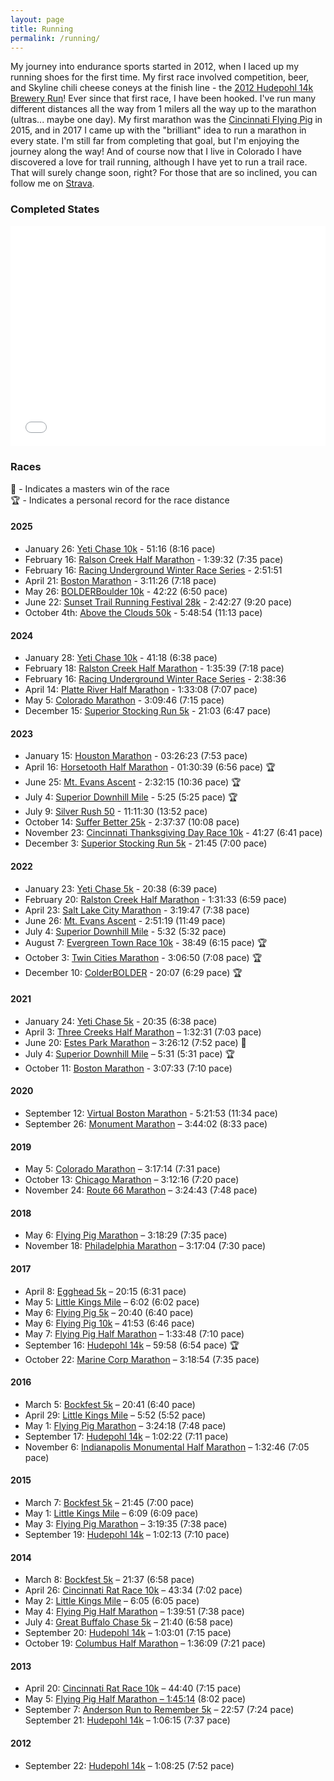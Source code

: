 ```yaml
---
layout: page
title: Running
permalink: /running/
---
```


My journey into endurance sports started in 2012, when I laced up my running shoes for the first time. My first race involved competition, beer, and Skyline chili cheese coneys at the finish line - the <a href="https://hudy14krun.com/">2012 Hudepohl 14k Brewery Run</a>! Ever since that first race, I have been hooked. I've run many different distances all the way from 1 milers all the way up to the marathon (ultras... maybe one day). My first marathon was the <a href="https://flyingpigmarathon.com/">Cincinnati Flying Pig</a> in 2015, and in 2017 I came up with the "brilliant" idea to run a marathon in every state. I'm still far from completing that goal, but I'm enjoying the journey along the way! And of course now that I live in Colorado I have discovered a love for trail running, although I have yet to run a trail race. That will surely change soon, right? For those that are so inclined, you can follow me on <a href="https://www.strava.com/athletes/jdhunt">Strava</a>. 

<h3>Completed States</h3>
<div style="max-width:980px;margin:5px auto 10px auto;font-size:14px;"><div style="position:relative;padding: 0 0 70% 0;height:0;overflow:hidden;"><iframe style="position:absolute;top:0;left:0;width:100%;height:100%;" src="//www.fla-shop.com/visited-states/embed/?st=CO%2CIL%2CMA%2CMN%2CNE%2COH%2COK%2CPA%2CTX%2CUT%2CVA&vc=1ca032&uc=90cfea&hc=40bfa6&bc=ffffff&sl=on" frameborder="0" scrolling="no"></iframe></div>

<h3>Races</h3>
🥇 - Indicates a masters win of the race<br />
🏆 - Indicates a personal record for the race distance

<div id="races-by-year">
    <h4>2025</h4>
    <ul>
        <li>January 26: <a href="https://racingunderground.racetecresults.com/myresults.aspx?uid=16436-654-2-62695">Yeti Chase 10k</a> - 51:16 (8:16 pace)</li>
        <li>February 16: <a href="https://racingunderground.racetecresults.com/myresults.aspx?uid=16436-5128-2-62992">Ralson Creek Half Marathon</a> - 1:39:32 (7:35 pace)</li>
        <li>February 16: <a href="https://racingunderground.racetecresults.com/myresults.aspx?uid=16436-5128-4-62910">Racing Underground Winter Race Series</a> - 2:51:51</li>
        <li>April 21: <a href="https://results.baa.org/2025/?content=detail&fpid=list&pid=list&idp=9TGHS6FF1B02CC&lang=EN_CAP&event=R&event_main_group=runner&page=18&search%5Bsex%5D=M&search%5Bage_class%5D=3&search_event=R">Boston Marathon</a> - 3:11:26 (7:18 pace)</li>
        <li>May 26: <a href="https://www.bolderboulder.com/races/2025-bolderboulder/?search=Jonathan+Hunt&age=&gender=">BOLDERBoulder 10k</a> - 42:22 (6:50 pace)</li>
        <li>June 22: <a href="https://runsignup.com/Race/Results/145382/IndividualResult/Ttqt?resultSetId=559337#U18590563">Sunset Trail Running Festival 28k</a> - 2:42:27 (9:20 pace)</li>
        <li>October 4th: <a href="https://ultrasignup.com/results_event.aspx?did=124925">Above the Clouds 50k</a> - 5:48:54 (11:13 pace)</li>
    </ul>
    <h4>2024</h4>
    <ul>
        <li>January 28: <a href="https://racingunderground.racetecresults.com/myresults.aspx?uid=16436-633-2-41545">Yeti Chase 10k</a> - 41:18 (6:38 pace)</li>
        <li>February 18: <a href="https://www.racetecresults.com/myresults.aspx?CId=16436&RId=634&EId=2&AId=42077">Ralston Creek Half Marathon</a> - 1:35:39 (7:18 pace)</li>
        <li>February 16: <a href="https://racingunderground.racetecresults.com/myresults.aspx?uid=16436-634-4-42406">Racing Underground Winter Race Series</a> - 2:38:36</li>
        <li>April 14: <a href="https://raceday.enmotive.com/#/events/2024-platte-river-half-marathon-relay/registrants/24e2c721-4ef8-422a-9134-8d509c3ad79c">Platte River Half Marathon</a> - 1:33:08 (7:07 pace)</li>
        <li>May 5: <a href="https://raceday.enmotive.com/#/events/2024-colorado-marathon/registrants/f00771b4-1e83-4f7f-8fbf-46a534cf7b3b">Colorado Marathon</a> - 3:09:46 (7:15 pace)</li>
        <li>December 15: <a href="https://racingunderground.racetecresults.com/myresults.aspx?uid=16436-653-1-62101">Superior Stocking Run 5k</a> - 21:03 (6:47 pace)</li>
    </ul>
    <h4>2023</h4>
    <ul>
        <li>January 15: <a href="https://www.delmopro.com/results-site/houston-marathon-results-details?hou_results_id=248296&hou_results_pid=RU2XC4BD">Houston Marathon</a> - 03:26:23 (7:53 pace)</li>
        <li>April 16: <a href="https://runsignup.com/Race/Results/80252/IndividualResult/dJtf?resultSetId=375155#U18590563">Horsetooth Half Marathon</a> - 01:30:39 (6:56 pace) 🏆</li>
        <li>June 25: <a href="https://racingunderground.racetecresults.com/myresults.aspx?uid=16436-540-2-284095">Mt. Evans Ascent</a> - 2:32:15 (10:36 pace) 🏆</li>
        <li>July 4: <a href="https://my.raceresult.com/251703/results">Superior Downhill Mile</a> - 5:25 (5:25 pace) 🏆</li>
        <li>July 9: <a href="https://www.athlinks.com/event/205238/results/Event/1049558/Course/2359813/Bib/472">Silver Rush 50</a> - 11:11:30 (13:52 pace)</li>
        <li>October 14: <a href="https://my.raceresult.com/266058/">Suffer Better 25k</a> - 2:37:37 (10:08 pace)</li>
        <li>November 23: <a href="https://onlineraceresults.com/race/view_race.php?race_id=77270&re_NO=e.g.%2C+1946&re_FN=Jonathan&re_LN=Hunt&re_CITY=&re_STATE=&re_DIVISION=&submit_action=select_result&race_id=77270#results">Cincinnati Thanksgiving Day Race 10k</a> - 41:27 (6:41 pace)</li>
        <li>December 3: <a href="https://racingunderground.racetecresults.com/myresults.aspx?uid=16436-632-1-41174">Superior Stocking Run 5k</a> - 21:45 (7:00 pace)</li>
    </ul>
    <h4>2022</h4>
    <ul>
        <li>January 23: <a href="https://racingunderground.racetecresults.com/myresults.aspx?uid=16436-535-1-277696">Yeti Chase 5k</a> - 20:38 (6:39 pace)</li>
        <li>February 20: <a href="https://racingunderground.racetecresults.com/myresults.aspx?uid=16436-536-2-278081">Ralston Creek Half Marathon</a> - 1:31:33 (6:59 pace)</li>
        <li>April 23: <a href="https://www.athlinks.com/event/20457/results/Event/1003533/Course/2188967/Bib/924">Salt Lake City Marathon</a> - 3:19:47 (7:38 pace)</li>
        <li>June 26: <a href="https://racingunderground.racetecresults.com/myresults.aspx?uid=16436-540-2-284095">Mt. Evans Ascent</a> - 2:51:19 (11:49 pace)</li>
        <li>July 4: <a href="https://racingunderground.racetecresults.com/myresults.aspx?uid=16436-562-1-286035">Superior Downhill Mile</a> - 5:32 (5:32 pace)</li>
        <li>August 7: <a href="https://racingunderground.racetecresults.com/myresults.aspx?uid=16436-409-2-22021">Evergreen Town Race 10k</a> - 38:49 (6:15 pace) 🏆</li>
        <li>October 3: <a href="https://www.mtecresults.com/runner/show?race=14047&email=1&rid=5073">Twin Cities Marathon</a> - 3:06:50 (7:08 pace) 🏆</li>
        <li>December 10: <a href="https://www.bolderboulder.com/colder-2022-race-results/">ColderBOLDER</a> - 20:07 (6:29 pace) 🏆</li>
    </ul>
    <h4>2021</h4>
    <ul>
        <li>January 24: <a href="https://racingunderground.racetecresults.com/myresults.aspx?uid=16436-470-1-243137">Yeti Chase 5k</a> - 20:35 (6:38 pace)</li>
        <li>April 3: <a href="https://racingunderground.racetecresults.com/myresults.aspx?uid=16436-474-1-244100">Three Creeks Half Marathon</a> – 1:32:31 (7:03 pace)</li>
        <li>June 20: <a href="https://results.sporthive.com/events/6810199152168940800/races/478387/bib/58">Estes Park Marathon</a> – 3:26:12 (7:52 pace) 🥇</li>
        <li>July 4: <a href="https://racingunderground.racetecresults.com/myresults.aspx?uid=16436-492-1-251443">Superior Downhill Mile</a> – 5:31 (5:31 pace) 🏆</li>
        <li>October 11: <a href="https://boston.r.mikatiming.com/2021/?content=detail&fpid=search&pid=search&idp=9TGHS6FF145F2F&lang=EN_CAP&event=R&event_main_group=runner&search%5Bname%5D=Hunt&search%5Bfirstname%5D=Jonathan&search_event=R">Boston Marathon</a> - 3:07:33 (7:10 pace)</li>
    </ul>
    <h4>2020</h4>
    <ul>
        <li>September 12: <a href="https://www.strava.com/activities/4050393715">Virtual Boston Marathon</a> - 5:21:53 (11:34 pace)</li>
        <li>September 26: <a href="https://racingunderground.racetecresults.com/myresults.aspx?uid=16436-449-1-228032">Monument Marathon</a> – 3:44:02 (8:33 pace)</li>
    </ul>
    <h4>2019</h4>
    <ul>
        <li>May 5: <a href="http://results2.xacte.com/#/e/2243/listing/129173?tagcode=346&place=6#place_6th">Colorado Marathon</a> – 3:17:14 (7:31 pace)</li>
        <li>October 13: <a href="https://chicago-history.r.mikatiming.com/2019/?content=detail&fpid=search&pid=search&idp=999999107FA312000022CE73&lang=EN_CAP&event=MAR&lang=EN_CAP&search%5Bname%5D=Hunt&search%5Bfirstname%5D=Jonathan&search_event=MAR">Chicago Marathon</a> – 3:12:16 (7:20 pace)</li>
        <li>November 24: <a href="https://events.hakuapp.com/custom_individual_results/?event_id=f7640ec8cd2f0858b2ad&tag_number=4331">Route 66 Marathon</a> – 3:24:43 (7:48 pace)</li>
    </ul>
    <h4>2018</h4>
    <ul>
        <li>May 6: <a href="https://onlineraceresults.com/event/view_event.php?event_id=22127&submit_action=hop&bib=2221">Flying Pig Marathon</a> – 3:18:29 (7:35 pace)</li>
        <li>November 18: <a href="http://live.xacte.com/templates/philadelphiamarathon.com/for-runners/?id=2209&tagcode=944">Philadelphia Marathon</a> – 3:17:04 (7:30 pace)</li>
    </ul>
    <h4>2017</h4>
    <ul>
        <li>April 8: <a href="https://runsignup.com/Race/Results/42319/IndividualResult/kKZz?resultSetId=76747#U18590563">Egghead 5k</a> – 20:15 (6:31 pace)</li>
        <li>May 5: <a href="https://onlineraceresults.com/race/view_individual.php?make_printable=1&bib_num=47577&race_id=57924&type=result">Little Kings Mile</a> – 6:02 (6:02 pace)</li>
        <li>May 6: <a href="https://onlineraceresults.com/race/view_individual.php?make_printable=1&bib_num=37747&race_id=57927&type=result">Flying Pig 5k</a> – 20:40 (6:40 pace)</li>
        <li>May 6: <a href="https://onlineraceresults.com/race/view_individual.php?make_printable=1&bib_num=29196&race_id=57925&type=result">Flying Pig 10k</a> – 41:53 (6:46 pace)</li>
        <li>May 7: <a href="https://onlineraceresults.com/race/view_individual.php?make_printable=1&bib_num=22619&race_id=57932&type=result">Flying Pig Half Marathon</a> – 1:33:48 (7:10 pace)</li>
        <li>September 16: <a href="https://www.onlineraceresults.com/race/view_individual.php?make_printable=1&bib_num=766&race_id=60170&type=result">Hudepohl 14k</a> – 59:58 (6:54 pace) 🏆</li>
        <li>October 22: <a href="http://results.xacte.com/?id=1896&tagcode=23122">Marine Corp Marathon</a> – 3:18:54 (7:35 pace)</li>
    </ul>
    <h4>2016</h4>
    <ul>
        <li>March 5: <a href="https://onlineraceresults.com/race/view_individual.php?make_printable=1&bib_num=320&race_id=51950&type=result">Bockfest 5k</a> – 20:41 (6:40 pace)</li>
        <li>April 29: <a href="https://www.onlineraceresults.com/race/view_individual.php?make_printable=1&bib_num=46065&race_id=52218&type=result">Little Kings Mile</a> – 5:52 (5:52 pace)</li>
        <li>May 1: <a href="https://www.onlineraceresults.com/race/view_individual.php?make_printable=1&bib_num=1865&race_id=52224&type=result">Flying Pig Marathon</a> – 3:24:18 (7:48 pace)</li>
        <li>September 17: <a href="https://onlineraceresults.com/race/view_individual.php?make_printable=1&bib_num=788&race_id=55004&type=result">Hudepohl 14k</a> – 1:02:22 (7:11 pace)</li>
        <li>November 6: <a href="https://onlineraceresults.com/race/view_individual.php?make_printable=1&bib_num=6356&race_id=56465&type=result">Indianapolis Monumental Half Marathon</a> – 1:32:46 (7:05 pace)</li>
    </ul>
    <h4>2015</h4>
    <ul>
        <li>March 7: <a href="https://onlineraceresults.com/race/view_individual.php?make_printable=1&bib_num=343&race_id=45558&type=result">Bockfest 5k</a> – 21:45 (7:00 pace)</li>
        <li>May 1: <a href="https://onlineraceresults.com/race/view_individual.php?make_printable=1&bib_num=44593&race_id=46543&type=result">Little Kings Mile</a> – 6:09 (6:09 pace)</li>
        <li>May 3: <a href="https://onlineraceresults.com/race/view_race.php?race_id=46020&re_FN=&re_LN=Hunt&re_NO=1934&re_CITY=&re_STATE=&re_DIVISION=&submit_action=select_result&race_id=46020#racetop">Flying Pig Marathon</a> – 3:19:35 (7:38 pace)</li>
        <li>September 19: <a href="https://www.onlineraceresults.com/race/view_individual.php?make_printable=1&bib_num=793&race_id=48907&type=result">Hudepohl 14k</a> – 1:02:13 (7:10 pace)</li>
    </ul>
    <h4>2014</h4>
    <ul>
        <li>March 8: <a href="https://www.onlineraceresults.com/race/view_individual.php?make_printable=1&bib_num=235&race_id=37867&type=result">Bockfest 5k</a> – 21:37 (6:58 pace)</li>
        <li>April 26: <a href="http://www.speedy-feet.com/races/2014/0426/rat-ov.htm">Cincinnati Rat Race 10k</a> – 43:34 (7:02 pace)</li>
        <li>May 2: <a href="https://onlineraceresults.com/race/view_race.php?race_id=39202&submit_action=select_result&re_NO=45838">Little Kings Mile</a> – 6:05 (6:05 pace)</li>
        <li>May 4: <a href="https://onlineraceresults.com/race/view_race.php?race_id=39227&submit_action=select_result&re_NO=11372">Flying Pig Half Marathon</a> – 1:39:51 (7:38 pace)</li>
        <li>July 4: <a href="https://results.rmraces.live/3wayracing/events/2014/the-great-buffalo-chase-5k/16/entrant?share=1">Great Buffalo Chase 5k</a> – 21:40 (6:58 pace)</li>
        <li>September 20: <a href="https://onlineraceresults.com/race/view_individual.php?make_printable=1&bib_num=971&race_id=41590&type=result">Hudepohl 14k</a> – 1:03:01 (7:15 pace)</li>
        <li>October 19: <a href="https://www.mtecresults.com/runner/show?race=2702&rid=14836">Columbus Half Marathon</a> – 1:36:09 (7:21 pace)</li>
    </ul>
    <h4>2013</h4>
    <ul>
        <li>April 20: <a href="http://speedy-feet.com/races/2013/0420/rat10r_ov.htm">Cincinnati Rat Race 10k</a> – 44:40 (7:15 pace)</li>
        <li>May 5: <a href="https://onlineraceresults.com/race/view_race.php?race_id=32008&submit_action=select_result&re_NO=13545">Flying Pig Half Marathon – 1:45:14</a> (8:02 pace)</li>
        <li>September 7: <a href="https://www.strava.com/activities/1182350986">Anderson Run to Remember 5k</a> – 22:57 (7:24 pace)</li>September 21: <a href="https://www.onlineraceresults.com/race/view_individual.php?make_printable=1&bib_num=992&race_id=34044&type=result">Hudepohl 14k</a> – 1:06:15 (7:37 pace)</li>
    </ul>
    <h4>2012</h4>
    <ul>
        <li>September 22: <a href="https://onlineraceresults.com/race/view_individual.php?make_printable=1&bib_num=1471&race_id=28204&type=result">Hudepohl 14k</a> – 1:08:25 (7:52 pace)</li>
    </ul>
</div>